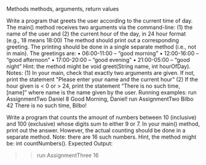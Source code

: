 Methods methods, arguments, return values
<!-- Assignment 1 -->
<!-- Write a program that makes animal sounds.
We have 4 types of animals: cow (1), dog (2), sheep (3), and crocodile (4).
The main() method, receive as an argument the animal (1-4), 
and print out its sound as
follows:
(1)The cow goes “moo”, (2)the dog goes “woof”, (3)the sheep goes “meh” and (4) the crocodile is silent.
The for each animal should be done in separate methods. In particular, in your main
function, you should call one of four methods that will print the animal sounds to the screen.
Running examples:
>> run Assignment1 dog
The dog goes woof
>> run Assignment1 pikachu
Sorry, we don't have that animal in stock. -->

<!-- Assignment 2 -->
Write a program that greets the user according to the current time of day.
The main() method receives two arguments via the command-line: (1) the name of the user
and (2) the current hour of the day, in 24 hour format (e.g., 18 means 18:00)
The method should print out a corresponding greeting. The printing should be done in a
single separate method (i.e., not in main).
The greetings are:
• 06:00-11:00 – “good morning”
• 12:00-16:00 – “good afternoon”
• 17:00-20:00 – “good evening”
• 21:00-05:00 – “good night”
Hint: the method might be void greet(String name, int hourOfDay).
Notes:
(1) In your main, check that exactly two arguments are given. If not, print the statement
"Please enter your name and the current hour"
(2) If the hour given is < 0 or > 24, print the statement “There is no such time, [name]” where
name is the name given by the user.
Running examples:
run AssignmentTwo Daniel 8
Good Morning, Daniel!
run AssignmentTwo Bilbo 42
There is no such time, Bilbo!

<!-- Assignment 3 -->
Write a program that counts the amount of numbers between 10 (inclusive) and 100 (exclusive)
whose digits sum to either 9 or 7.
In your main() method, print out the answer. However, the actual counting should be done in a
separate method. Note: there are 16 such numbers.
Hint, the method might be: int countNumbers().
Expected Output:
>> run AssignmentThree
16